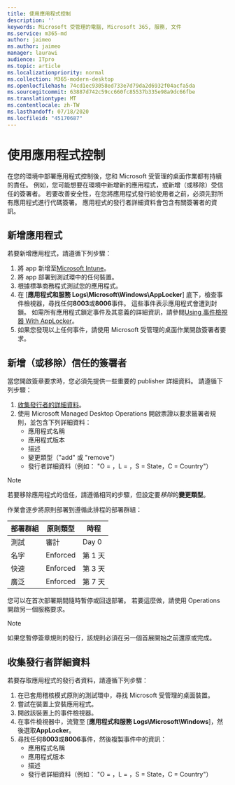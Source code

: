```yaml
---
title: 使用應用程式控制
description: ''
keywords: Microsoft 受管理的電腦, Microsoft 365, 服務, 文件
ms.service: m365-md
author: jaimeo
ms.author: jaimeo
manager: laurawi
audience: ITpro
ms.topic: article
ms.localizationpriority: normal
ms.collection: M365-modern-desktop
ms.openlocfilehash: 74cd1ec93058ed733e7d79da2d6932f04acfa5da
ms.sourcegitcommit: 63887d742c59cc660fc85537b335e98a9dc66fbe
ms.translationtype: MT
ms.contentlocale: zh-TW
ms.lasthandoff: 07/18/2020
ms.locfileid: "45170687"
---
```

# <a name="work-with-app-control"></a>使用應用程式控制

在您的環境中部署應用程式控制後，您和 Microsoft 受管理的桌面作業都有持續的責任。 例如，您可能想要在環境中新增新的應用程式，或新增（或移除）受信任的簽署者。 若要改善安全性，在您將應用程式發行給使用者之前，必須先對所有應用程式進行代碼簽署。 應用程式的發行者詳細資料會包含有關簽署者的資訊。


## <a name="add-a-new-app"></a>新增應用程式

若要新增應用程式，請遵循下列步驟：

1. 將 app 新增至[Microsoft Intune](https://docs.microsoft.com/mem/intune/apps/apps-win32-app-management)。
2. 將 app 部署到測試環中的任何裝置。 
3. 根據標準商務程式測試您的應用程式。 
4. 在 [**應用程式和服務 Logs\Microsoft\Windows\AppLocker**] 底下，檢查事件檢視器，尋找任何**8003**或**8006**事件。 這些事件表示應用程式會遭到封鎖。 如需所有應用程式鎖定事件及其意義的詳細資訊，請參閱[Using 事件檢視器 With AppLocker](https://docs.microsoft.com/windows/security/threat-protection/windows-defender-application-control/applocker/using-event-viewer-with-applocker)。
5. 如果您發現以上任何事件，請使用 Microsoft 受管理的桌面作業開啟簽署者要求。

## <a name="add-or-remove-a-trusted-signer"></a>新增（或移除）信任的簽署者

當您開啟簽章要求時，您必須先提供一些重要的 publisher 詳細資料。 請遵循下列步驟：

1. [收集發行者的詳細資料](#gather-publisher-details)。
2. 使用 Microsoft Managed Desktop Operations 開啟票證以要求籤署者規則，並包含下列詳細資料：  
    - 應用程式名稱 
    - 應用程式版本 
    - 描述 
    - 變更類型（"add" 或 "remove"）  
    - 發行者詳細資料（例如： "O = <publisher name> ，L = <location> ，S = State，C = Country"） 

> [!NOTE]
> 若要移除應用程式的信任，請遵循相同的步驟，但設定要*移除*的**變更類型**。

作業會逐步將原則部署到遵循此排程的部署群組：


|部署群組  |原則類型  |時程  |
|---------|---------|---------|
|測試     |  審計       |  Day 0       |
|名字     | Enforced        | 第 1 天        |
|快速     | Enforced        |  第 3 天       |
|廣泛     | Enforced        |  第 7 天       |


您可以在首次部署期間隨時暫停或回退部署。 若要這麼做，請使用 Operations 開啟另一個服務要求。

> [!NOTE]
> 如果您暫停簽章規則的發行，該規則必須在另一個首展開始之前還原或完成。

## <a name="gather-publisher-details"></a>收集發行者詳細資料

若要存取應用程式的發行者資料，請遵循下列步驟：

1. 在已套用稽核模式原則的測試環中，尋找 Microsoft 受管理的桌面裝置。 
2. 嘗試在裝置上安裝應用程式。
3. 開啟該裝置上的事件檢視器。 
4. 在事件檢視器中，流覽至 [**應用程式和服務 Logs\Microsoft\Windows**]，然後選取**AppLocker**。 
5. 尋找任何**8003**或**8006**事件，然後複製事件中的資訊： 
    - 應用程式名稱 
    - 應用程式版本 
    - 描述 
    - 發行者詳細資料（例如： "O = <publisher name> ，L = <location> ，S = State，C = Country"） 